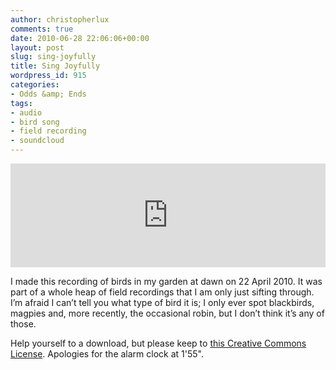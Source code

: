 ```yaml
---
author: christopherlux
comments: true
date: 2010-06-28 22:06:06+00:00
layout: post
slug: sing-joyfully
title: Sing Joyfully
wordpress_id: 915
categories:
- Odds &amp; Ends
tags:
- audio
- bird song
- field recording
- soundcloud
---
```


<p><iframe width="100%" height="166" scrolling="no" frameborder="no" src="https://w.soundcloud.com/player/?url=https%3A//api.soundcloud.com/tracks/3691136&amp;color=ff5500&amp;auto_play=false&amp;hide_related=false&amp;show_comments=true&amp;show_user=true&amp;show_reposts=false"></iframe></p>

I made this recording of birds in my garden at dawn on 22 April 2010. It was part of a whole heap of field recordings that I am only just sifting through. I’m afraid I can’t tell you what type of bird it is; I only ever spot blackbirds, magpies and, more recently, the occasional robin, but I don’t think it’s any of those.

Help yourself to a download, but please keep to [this Creative Commons License](http://creativecommons.org/licenses/by-nc-sa/3.0/). Apologies for the alarm clock at 1'55".
